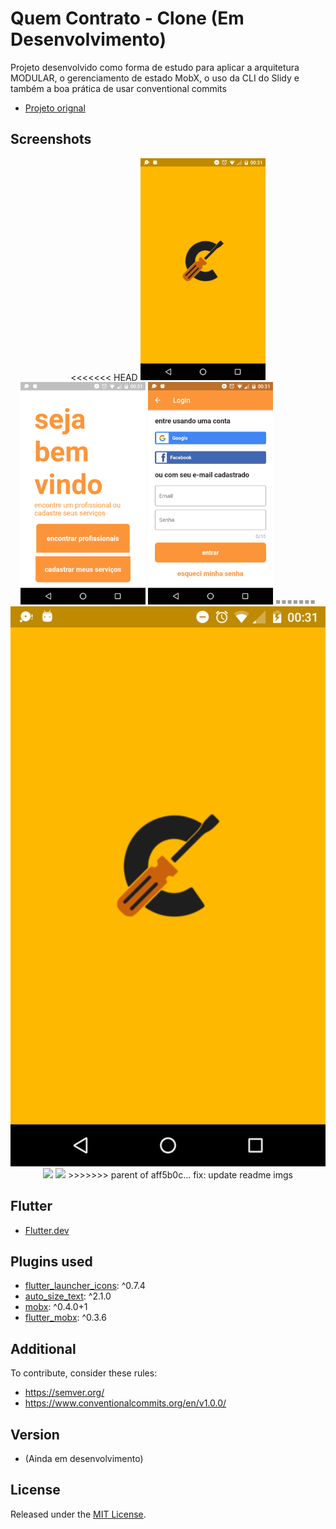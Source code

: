 # Quem Contrato - Clone (Em Desenvolvimento)

Projeto desenvolvido como forma de estudo para aplicar a arquitetura MODULAR, o gerenciamento de estado MobX, o uso da CLI do Slidy e também a boa prática de usar conventional commits

- [Projeto orignal](http://quemcontrato.com.br/)

## Screenshots

<p align="center">
<<<<<<< HEAD
  <img src="screenshots/splash_screen.png" width="200">
  <img src="screenshots/home_page.png" width="200">
  <img src="screenshots/login_page.png" width="200">
=======
  <img src="screenshots/splash_screen.png">
  <img src="screenshots/home_module.png">
  <img src="screenshots/login_module.png">
>>>>>>> parent of aff5b0c... fix: update readme imgs
</p>

## Flutter

- [Flutter.dev](https://flutter.dev/)

## Plugins used

- [flutter_launcher_icons](https://pub.dev/packages/flutter_launcher_icons): ^0.7.4
- [auto_size_text](https://pub.dev/packages/auto_size_text): ^2.1.0
- [mobx](https://pub.dev/packages/mobx): ^0.4.0+1
- [flutter_mobx](https://pub.dev/packages/flutter_mobx): ^0.3.6

## Additional

To contribute, consider these rules:

- https://semver.org/
- https://www.conventionalcommits.org/en/v1.0.0/

## Version

- (Ainda em desenvolvimento)

## License

Released under the [MIT License](http://opensource.org/licenses/MIT).
